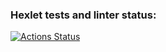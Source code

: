 ### Hexlet tests and linter status:
[![Actions Status](https://github.com/prozet-x/php-project-lvl2/workflows/hexlet-check/badge.svg)](https://github.com/prozet-x/php-project-lvl2/actions)